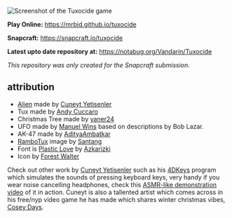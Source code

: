 ![Screenshot of the Tuxocide game](https://raw.githubusercontent.com/mrbid/Tuxocide/main/screenshot.png)

**Play Online:** https://mrbid.github.io/tuxocide

**Snapcraft:** https://snapcraft.io/tuxocide

**Latest upto date repository at:** https://notabug.org/Vandarin/Tuxocide

*This repository was only created for the Snapcraft submission.*

## attribution
* [Alien](https://lospec.com/gallery/cyon4d/psychicer-alien-lowpolyworkshop-challenge-entry) made by [Cuneyt Yetisenler](https://pixeljoint.com/p/29255.htm?sec=icons&pg=1)
* Tux made by [Andy Cuccaro](https://sketchfab.com/3d-models/tux-157de95fa4014050a969a8361a83d366)
* Christmas Tree made by [yaner24](https://downloadfree3d.com/3d-printing-models/art/little-christmas-tree/)
* UFO made by [Manuel Wins](https://downloadfree3d.com/3d-models/aircraft/spaceship/bob-lazar-ufo/) based on descriptions by Bob Lazar.
* AK-47 made by [AdityaAmbatkar](https://downloadfree3d.com/3d-models/weapons/rifle/ak-47-6/)
* [RamboTux](https://3.bp.blogspot.com/_OTIWl8p4ISc/SgxWz8Ixa5I/AAAAAAAABnM/hSxs5hdrya8/s1600-h/santang-rambo-tux.png) image by [Santang](https://web.archive.org/web/20151002050322/http://www.crystalxp.net/forum/en/profil-27983.htm)
* Font is [Plastic Love](https://www.fontspace.com/plastic-love-font-f49676) by [Azkarizki](https://www.fontspace.com/azkarizki)
* Icon by [Forest Walter](https://www.forrestwalter.com/)

Check out other work by [Cuneyt Yetisenler](https://cyon4d.itch.io/) such as his [4DKeys](https://cyon4d.itch.io/4dkeys) program which simulates the sounds of pressing keyboard keys, very handy if you wear noise cancelling headphones, check this [ASMR-like demonstration video](https://www.youtube.com/watch?v=DFzBsl4H-do) of it in action. Cuneyt is also a tallented artist which comes across in his free/nyp video game he has made which shares winter christmas vibes, [Cosey Days](https://cyon4d.itch.io/cozy-days).
